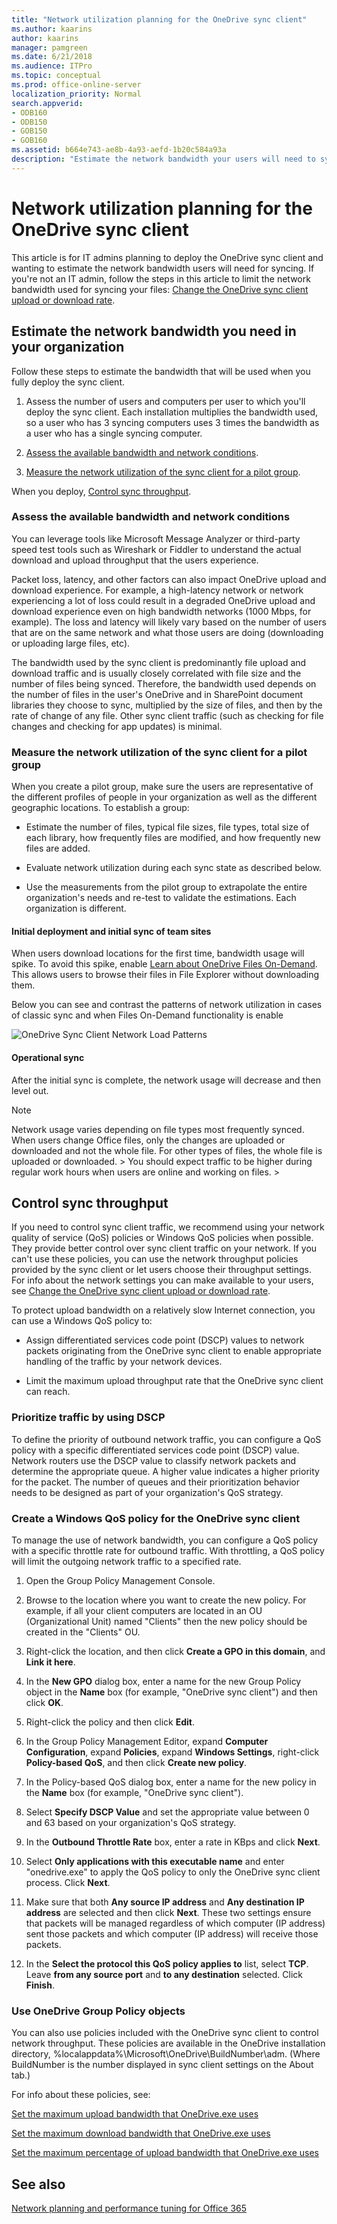 ```yaml
---
title: "Network utilization planning for the OneDrive sync client"
ms.author: kaarins
author: kaarins
manager: pamgreen
ms.date: 6/21/2018
ms.audience: ITPro
ms.topic: conceptual
ms.prod: office-online-server
localization_priority: Normal
search.appverid:
- ODB160
- ODB150
- GOB150
- GOB160
ms.assetid: b664e743-ae8b-4a93-aefd-1b20c584a93a
description: "Estimate the network bandwidth your users will need to sync their files with the OneDrive sync client."
---
```


# Network utilization planning for the OneDrive sync client

This article is for IT admins planning to deploy the OneDrive sync client and wanting to estimate the network bandwidth users will need for syncing. If you're not an IT admin, follow the steps in this article to limit the network bandwidth used for syncing your files: [Change the OneDrive sync client upload or download rate](https://support.office.com/article/71cc69da-2371-4981-8cc8-b4558bdda56e).
  
## Estimate the network bandwidth you need in your organization

Follow these steps to estimate the bandwidth that will be used when you fully deploy the sync client.
  
1. Assess the number of users and computers per user to which you'll deploy the sync client. Each installation multiplies the bandwidth used, so a user who has 3 syncing computers uses 3 times the bandwidth as a user who has a single syncing computer.
    
2. [Assess the available bandwidth and network conditions](network-utilization-planning.md#AssessAvailableBandwidth).
    
3. [Measure the network utilization of the sync client for a pilot group](network-utilization-planning.md#MeasureNetworkUtilization).
    
When you deploy, [Control sync throughput](network-utilization-planning.md#ControlSyncThroughput).
  
### Assess the available bandwidth and network conditions
<a name="AssessAvailableBandwidth"> </a>

You can leverage tools like Microsoft Message Analyzer or third-party speed test tools such as Wireshark or Fiddler to understand the actual download and upload throughput that the users experience. 
  
Packet loss, latency, and other factors can also impact OneDrive upload and download experience. For example, a high-latency network or network experiencing a lot of loss could result in a degraded OneDrive upload and download experience even on high bandwidth networks (1000 Mbps, for example). The loss and latency will likely vary based on the number of users that are on the same network and what those users are doing (downloading or uploading large files, etc).
  
The bandwidth used by the sync client is predominantly file upload and download traffic and is usually closely correlated with file size and the number of files being synced. Therefore, the bandwidth used depends on the number of files in the user's OneDrive and in SharePoint document libraries they choose to sync, multiplied by the size of files, and then by the rate of change of any file. Other sync client traffic (such as checking for file changes and checking for app updates) is minimal.
  
### Measure the network utilization of the sync client for a pilot group
<a name="MeasureNetworkUtilization"> </a>

When you create a pilot group, make sure the users are representative of the different profiles of people in your organization as well as the different geographic locations. To establish a group:
  
- Estimate the number of files, typical file sizes, file types, total size of each library, how frequently files are modified, and how frequently new files are added.
    
- Evaluate network utilization during each sync state as described below.
    
- Use the measurements from the pilot group to extrapolate the entire organization's needs and re-test to validate the estimations. Each organization is different.
    
#### Initial deployment and initial sync of team sites

When users download locations for the first time, bandwidth usage will spike. To avoid this spike, enable [Learn about OneDrive Files On-Demand](https://support.office.com/article/0e6860d3-d9f3-4971-b321-7092438fb38e). This allows users to browse their files in File Explorer without downloading them.
  
Below you can see and contrast the patterns of network utilization in cases of classic sync and when Files On-Demand functionality is enable
  
![OneDrive Sync Client Network Load Patterns](media/6c03ed78-0575-454a-9cf0-989c7ae7451a.png)
  
#### Operational sync

After the initial sync is complete, the network usage will decrease and then level out. 
  
> [!NOTE]
>  Network usage varies depending on file types most frequently synced. When users change Office files, only the changes are uploaded or downloaded and not the whole file. For other types of files, the whole file is uploaded or downloaded. >  You should expect traffic to be higher during regular work hours when users are online and working on files. > 
  
## Control sync throughput
<a name="ControlSyncThroughput"> </a>

If you need to control sync client traffic, we recommend using your network quality of service (QoS) policies or Windows QoS policies when possible. They provide better control over sync client traffic on your network. If you can't use these policies, you can use the network throughput policies provided by the sync client or let users choose their throughput settings. For info about the network settings you can make available to your users, see [Change the OneDrive sync client upload or download rate](https://support.office.com/article/71cc69da-2371-4981-8cc8-b4558bdda56e).
  
To protect upload bandwidth on a relatively slow Internet connection, you can use a Windows QoS policy to:
  
- Assign differentiated services code point (DSCP) values to network packets originating from the OneDrive sync client to enable appropriate handling of the traffic by your network devices. 
    
- Limit the maximum upload throughput rate that the OneDrive sync client can reach.
    
### Prioritize traffic by using DSCP

To define the priority of outbound network traffic, you can configure a QoS policy with a specific differentiated services code point (DSCP) value. Network routers use the DSCP value to classify network packets and determine the appropriate queue. A higher value indicates a higher priority for the packet. The number of queues and their prioritization behavior needs to be designed as part of your organization's QoS strategy.
  
### Create a Windows QoS policy for the OneDrive sync client

To manage the use of network bandwidth, you can configure a QoS policy with a specific throttle rate for outbound traffic. With throttling, a QoS policy will limit the outgoing network traffic to a specified rate.
  
1. Open the Group Policy Management Console.
    
2. Browse to the location where you want to create the new policy. For example, if all your client computers are located in an OU (Organizational Unit) named "Clients" then the new policy should be created in the "Clients" OU. 
    
3. Right-click the location, and then click **Create a GPO in this domain**, and **Link it here**. 
    
4. In the **New GPO** dialog box, enter a name for the new Group Policy object in the **Name** box (for example, "OneDrive sync client") and then click **OK**. 
    
5. Right-click the policy and then click **Edit**. 
    
6. In the Group Policy Management Editor, expand **Computer Configuration**, expand **Policies**, expand **Windows Settings**, right-click **Policy-based QoS**, and then click **Create new policy**. 
    
7. In the Policy-based QoS dialog box, enter a name for the new policy in the **Name** box (for example, "OneDrive sync client"). 
    
8. Select **Specify DSCP Value** and set the appropriate value between 0 and 63 based on your organization's QoS strategy. 
    
9. In the **Outbound Throttle Rate** box, enter a rate in KBps and click **Next**. 
    
10. Select **Only applications with this executable name** and enter "onedrive.exe" to apply the QoS policy to only the OneDrive sync client process. Click **Next**. 
    
11. Make sure that both **Any source IP address** and **Any destination IP address** are selected and then click **Next**. These two settings ensure that packets will be managed regardless of which computer (IP address) sent those packets and which computer (IP address) will receive those packets. 
    
12. In the **Select the protocol this QoS policy applies to** list, select **TCP**. Leave **from any source port** and **to any destination** selected. Click **Finish**.
    
### Use OneDrive Group Policy objects

You can also use policies included with the OneDrive sync client to control network throughput. These policies are available in the OneDrive installation directory, %localappdata%\Microsoft\OneDrive\BuildNumber\adm\. (Where BuildNumber is the number displayed in sync client settings on the About tab.)
  
For info about these policies, see:
  
[Set the maximum upload bandwidth that OneDrive.exe uses](use-group-policy.md#SetMaxUploadTput)
  
[Set the maximum download bandwidth that OneDrive.exe uses](use-group-policy.md#SetMaxDownloadTput)
  
[Set the maximum percentage of upload bandwidth that OneDrive.exe uses](use-group-policy.md#MaxBandwidth)
  
## See also
<a name="ControlSyncThroughput"> </a>

[Network planning and performance tuning for Office 365](https://support.office.com/article/e5f1228c-da3c-4654-bf16-d163daee8848)

